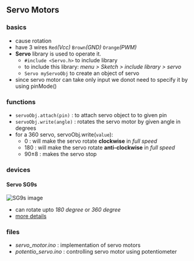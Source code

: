 ## Servo Motors

### basics
- cause rotation
- have 3 wires `Red`_(Vcc)_ `Brown`_(GND)_ `Orange`_(PWM)_
- **Servo** library is used to operate it.
    - `#include <Servo.h>` to include library
    - to include this library: _menu > Sketch > include library > servo_
    - `Servo myServoObj` to create an object of servo
- since servo motor can take only input we donot need to specify it by using pinMode()

### functions
- `servoObj.attach(pin)` : to attach servo object to to given pin
- `servoObj.write(angle)` : rotates the servo motor by given angle in degrees
- for a 360 servo, servoObj.write(`value`):
    - 0 : will make the servo rotate __clockwise__ in _full speed_
    - 180 : will make the servo rotate __anti-clockwise__ in _full speed_
    - 90±8 : makes the servo stop

### devices

#### Servo SG9s
![SG9s image](https://m.media-amazon.com/images/I/61QV8ocKmPL._AC_UF894,1000_QL80_.jpg)
- can rotate upto _180 degree_ or _360 degree_
- [more details](https://docs.arduino.cc/learn/electronics/servo-motors/)

### files
- *servo_motor.ino* : implementation of servo motors
- *potentio_servo.ino* : controlling servo motor using potentiometer